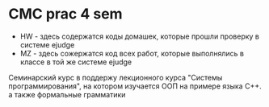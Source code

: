 # CMC prac 4 sem
* HW - здесь содержатся коды домашек, которые прошли проверку в системе ejudge
* MZ - здесь сожержатся код всех работ, которые выполнялись в классе в той же системе ejudge

Семинарский курс в поддержу лекционного курса "Системы программирования", на котором изучается ООП на примере языка C++. а также формальные грамматики
